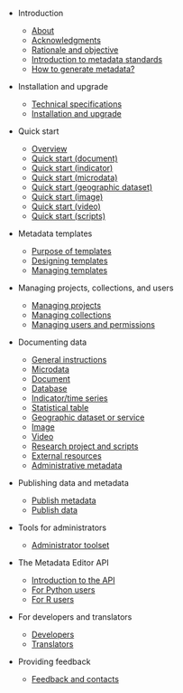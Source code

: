 * Introduction

    * [About](intro_about.md)
    * [Acknowledgments](intro_acknowledgments.md)
    * [Rationale and objective](intro_rationale.md)
    * [Introduction to metadata standards](intro_metadata_standards.md)
    * [How to generate metadata?](intro_metadata_creation.md)
    
* Installation and upgrade
  
    * [Technical specifications](tech_technical_specifications.md)
    * [Installation and upgrade](tech_installation.md)
 
* Quick start
  
    * [Overview](quick-start_overview.md)
    * [Quick start (document)](quick-start_document.md)
    * [Quick start (indicator)](quick-start_indicator.md)
    * [Quick start (microdata)](quick-start_microdata.md)
    * [Quick start (geographic dataset)](quick-start_geographic.md)
    * [Quick start (image)](quick-start_image.md)
    * [Quick start (video)](quick-start_video.md)
    * [Quick start (scripts)](quick-start_script.md)

* Metadata templates
   
   * [Purpose of templates](templates_purpose.md)
   * [Designing templates](templates_design.md)
   * [Managing templates](templates_managing.md)

* Managing projects, collections, and users
  
   * [Managing projects](managing_projects.md)
   * [Managing collections](managing_collections.md)
   * [Managing users and permissions](managing_permissions.md)

* Documenting data

    * [General instructions](documenting_general_instructions.md)
    * [Microdata](documenting_microdata.md)
    * [Document](documenting_document.md)
    * [Database](documenting_database.md)
    * [Indicator/time series](documenting_indicator.md)
    * [Statistical table](documenting_table.md)
    * [Geographic dataset or service](documenting_geographic.md)
    * [Image](documenting_image.md)
    * [Video](documenting_video.md)
    * [Research project and scripts](documenting_script.md)
    * [External resources](documenting_external_resource.md)
    * [Administrative metadata](documenting_administrative_metadata.md)

* Publishing data and metadata 

    * [Publish metadata](publish.md)
    * [Publish data](publish_data.md)
   
* Tools for administrators

   * [Administrator toolset](admin_tools.md)  
   
* The Metadata Editor API

   * [Introduction to the API](ME_API.md)
   * [For Python users](API_python.md)
   * [For R users](API_R.md)
   
* For developers and translators

    * [Developers](developers.md)
    * [Translators](translators.md)

* Providing feedback

    * [Feedback and contacts](feedback.md)
